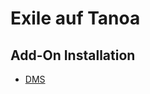 # Exile auf Tanoa

## Add-On Installation

* [DMS](https://github.com/Defent/DMS_Exile#installation)